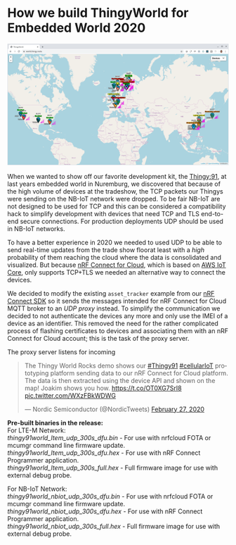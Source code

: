 # How we build ThingyWorld for Embedded World 2020

![Screenshot of world.thingy.rocks](https://raw.githubusercontent.com/coderbyheart/nrfcloud-udp-proxy/blogpost/map.png)

When we wanted to show off our favorite development kit, the [Thingy:91](https://www.nordicsemi.com/Software-and-tools/Prototyping-platforms/Nordic-Thingy-91), at last years embedded world in Nuremburg, we discovered that because of the high volume of devices at the tradeshow, the TCP packets our Thingys were sending on the NB-IoT network were dropped. To be fair NB-IoT are not designed to be used for TCP and this can be considered a compatibility hack to simplify development with devices that need TCP and TLS end-to-end secure connections. For production deployments UDP should be used in NB-IoT networks.

To have a better experience in 2020 we needed to used UDP to be able to send real-time updates from the trade show floorat least with a _high_ probability of them reaching the cloud where the data is consolidated and visualized. But because [nRF Connect for Cloud](https://nrfcloud.com/), which is based on [AWS IoT Core](https://aws.amazon.com/iot-core/), only supports TCP+TLS we needed an alternative way to connect the devices.

We decided to modify the existing `asset_tracker` example from our [nRF Connect SDK](https://www.nordicsemi.com/Software-and-tools/Software/nRF-Connect-SDK) so it sends the messages intended for nRF Connect for Cloud MQTT broker to an *UDP proxy* instead. To simplify the communication we decided to not authenticate the devices any more and only use the IMEI of a device as an identifier. This removed the need for the rather complicated process of flashing certificates to devices and associating them with an nRF Connect for Cloud account; this is the task of the proxy server.

The proxy server listens for incoming 

<blockquote class="twitter-tweet"><p lang="en" dir="ltr">The Thingy World Rocks demo shows our <a href="https://twitter.com/hashtag/Thingy91?src=hash&amp;ref_src=twsrc%5Etfw">#Thingy91</a> <a href="https://twitter.com/hashtag/cellularIoT?src=hash&amp;ref_src=twsrc%5Etfw">#cellularIoT</a> prototyping platform sending data to our nRF Connect for Cloud platform. The data is then extracted using the device API and shown on the map! Joakim shows you how. <a href="https://t.co/OT0XG7SrI8">https://t.co/OT0XG7SrI8</a> <a href="https://t.co/WXzFBkWDWG">pic.twitter.com/WXzFBkWDWG</a></p>&mdash; Nordic Semiconductor (@NordicTweets) <a href="https://twitter.com/NordicTweets/status/1233002090311671809?ref_src=twsrc%5Etfw">February 27, 2020</a></blockquote> 
<script async src="https://platform.twitter.com/widgets.js" charset="utf-8"></script>

**Pre-built binaries in the release:**  
For LTE-M Network:  
_thingy91world_ltem_udp_300s_dfu.bin_  - For use with nrfcloud FOTA or mcumgr command line firmware update.  
_thingy91world_ltem_udp_300s_dfu.hex_  - For use with nRF Connect Programmer application.  
_thingy91world_ltem_udp_300s_full.hex_  - Full firmware image for use with external debug probe.

For NB-IoT Network:  
_thingy91world_nbiot_udp_300s_dfu.bin_  - For use with nrfcloud FOTA or mcumgr command line firmware update.  
_thingy91world_nbiot_udp_300s_dfu.hex_  - For use with nRF Connect Programmer application.  
_thingy91world_nbiot_udp_300s_full.hex_  - Full firmware image for use with external debug probe.
<!--stackedit_data:
eyJoaXN0b3J5IjpbLTE5ODA2Nzg5MDksLTg1Mjk4MDc0OSwtMT
AwODA1ODYxNCwtMTAzNzQwNTE3NSwyMTA0NTI4OTk3LDE3NzE5
NTQzNywtMTA2Nzk5NjQzN119
-->